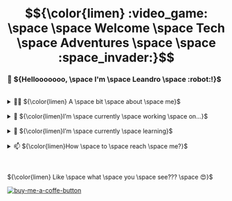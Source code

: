# $${\color{limen} :video_game: \space \space Welcome \space Tech \space Adventures \space \space :space_invader:}$$

### :wave: ${Hellooooooo, \space I'm \space Leandro \space :robot:!}$

<br/>
<details>
  <summary>👨‍💻 ${\color{limen} A \space bit \space about \space me}$</summary>
  <div>
    <img src="https://avatars.githubusercontent.com/u/46628080?v=4" alt="Leandro's GitHub profile picture" width=200 height=200 styles={{border-radius: "50%"}}/>
  </div>
</details>

<br/>
<details>
  <summary>🔭 ${\color{limen}I’m \space currently \space working \space on...}$</summary>
</details>

<br/>
<details>
  <summary>🌱 ${\color{limen}I’m \space currently \space learning}$</summary>
</details>

<br/>
<details>
  <summary>📫 ${\color{limen}How \space to \space reach \space me?}$</summary>
</details>

<br/>
<br/>

${\color{limen} Like \space what \space you \space see??? \space 😍}$

[![buy-me-a-coffe-button]][buy-me-a-coffe-url]

<!-- Markdown shields and URLs -->

[linkedin-shield]: http://img.shields.io/badge/-LinkedIn-0077B5?style=for-the-badge&logo=Linkedin&logoColor=white
[linkedin-url]: https://www.linkedin.com/in/leandro-miranda-fahur-machado/
[medium-shield]: https://img.shields.io/badge/-Medium-333333?style=for-the-badge&logo=Medium&logoColor=white
[medium-url]: https://medium.com/@leandrofahur_
[buy-me-a-coffe-button]: https://www.buymeacoffee.com/assets/img/custom_images/yellow_img.png
[buy-me-a-coffe-url]: https://www.buymeacoffee.com/leandrofahy

<!--
  Usage example:
  [![linkedin-shield]][linkedin-url]  [![medium-shield]][medium-url]
-->
